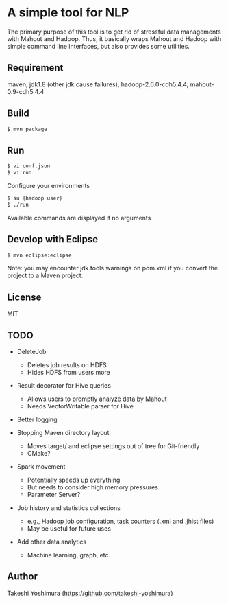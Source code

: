 A simple tool for NLP
======================

The primary purpose of this tool is to get rid of stressful data managements with Mahout and Hadoop.
Thus, it basically wraps Mahout and Hadoop with simple command line interfaces, but also provides some utilities.

## Requirement

maven, jdk1.8 (other jdk cause failures), hadoop-2.6.0-cdh5.4.4, mahout-0.9-cdh5.4.4

## Build

```bash
$ mvn package
```

## Run

```bash
$ vi conf.json
$ vi run
```

Configure your environments

```bash
$ su {hadoop user}
$ ./run
```

Available commands are displayed if no arguments

## Develop with Eclipse

```bash
$ mvn eclipse:eclipse
```

Note: you may encounter jdk.tools warnings on pom.xml if you convert the project to a Maven project.

## License

MIT

## TODO

* DeleteJob
	* Deletes job results on HDFS
	* Hides HDFS from users more

* Result decorator for Hive queries
	* Allows users to promptly analyze data by Mahout
	* Needs VectorWritable parser for Hive

* Better logging

* Stopping Maven directory layout
	* Moves target/ and eclipse settings out of tree for Git-friendly
	* CMake?

* Spark movement
	* Potentially speeds up everything
	* But needs to consider high memory pressures
	* Parameter Server?

* Job history and statistics collections
	* e.g., Hadoop job configuration, task counters (.xml and .jhist files)
	* May be useful for future uses

* Add other data analytics
	* Machine learning, graph, etc.

## Author
Takeshi Yoshimura (https://github.com/takeshi-yoshimura)
